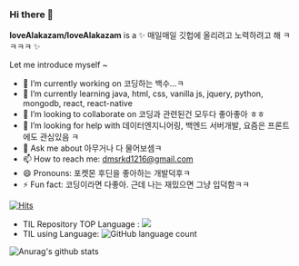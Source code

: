 ### Hi there 👋


**loveAlakazam/loveAlakazam** is a ✨ 매일매일 깃헙에 올리려고 노력하려고 해 ㅋㅋㅋㅋ ✨ 

Let me introduce myself ~

- 🔭 I’m currently working on 코딩하는 백수...ㅋ
- 🌱 I’m currently learning java, html, css, vanilla js, jquery, python, mongodb, react, react-native
- 👯 I’m looking to collaborate on 코딩과 관련된건 모두다 좋아좋아 ㅎㅎ
- 🤔 I’m looking for help with 데이터엔지니어링, 백엔드 서버개발, 요즘은 프론트에도 관심있음 ㅋ
- 💬 Ask me about 아무거나 다 물어보셈ㅋ
- 📫 How to reach me: dmsrkd1216@gmail.com
- 😄 Pronouns: 포켓몬 후딘을 좋아하는 개발덕후ㅋ
- ⚡ Fun fact: 코딩이라면 다좋아. 근데 나는 재밌으면 그냥 입덕함ㅋㅋ

[![Hits](https://hits.seeyoufarm.com/api/count/incr/badge.svg?url=https%3A%2F%2Fgithub.com%2FloveAlakazam%2Fhit-counter&count_bg=%23E5CC26&title_bg=%23555555&icon=&icon_color=%23E7E7E7&title=hits&edge_flat=false)](https://hits.seeyoufarm.com)

- TIL Repository TOP Language : ![](https://img.shields.io/github/languages/top/loveAlakazam/TIL)
- TIL using Language: ![GitHub language count](https://img.shields.io/github/languages/count/loveAlakazam/TIL)



![Anurag's github stats](https://github-readme-stats.vercel.app/api?username=loveAlakazam&show_icons=true)

